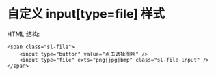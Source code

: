 # 自定义 input[type=file] 样式

HTML 结构:

    <span class="sl-file">
        <input type="button" value="点击选择图片" />
        <input type="file" exts="png|jpg|bmp" class="sl-file-input" />
    </span>